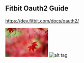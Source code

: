 ## Fitbit Oauth2 Guide
https://dev.fitbit.com/docs/oauth2/

![alt tag](https://github.com/john-b-k/L2/blob/master/css/index.jpeg?raw=true)
![alt tag](https://cloud.githubusercontent.com/assets/6368171/16638550/22b2a1da-4423-11e6-8072-c9530ce398d2.jpeg)
